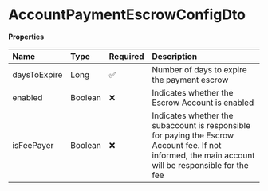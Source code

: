# AccountPaymentEscrowConfigDto

**Properties**

| Name         | Type    | Required | Description                                                                                                                                          |
| :----------- | :------ | :------- | :--------------------------------------------------------------------------------------------------------------------------------------------------- |
| daysToExpire | Long    | ✅       | Number of days to expire the payment escrow                                                                                                          |
| enabled      | Boolean | ❌       | Indicates whether the Escrow Account is enabled                                                                                                      |
| isFeePayer   | Boolean | ❌       | Indicates whether the subaccount is responsible for paying the Escrow Account fee. If not informed, the main account will be responsible for the fee |

<!-- This file was generated by liblab | https://liblab.com/ -->
